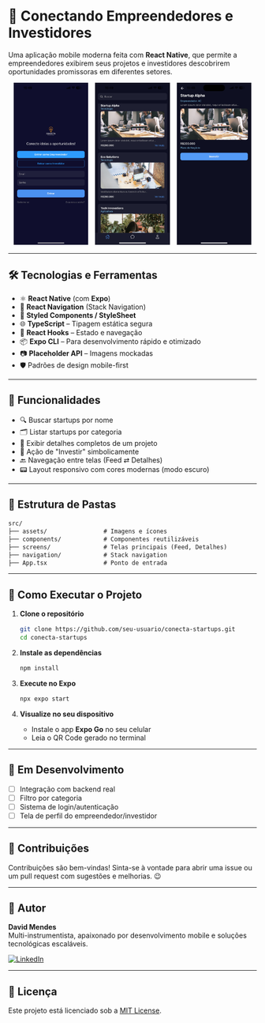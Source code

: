 
# 🚀 Conectando Empreendedores e Investidores

Uma aplicação mobile moderna feita com **React Native**, que permite a empreendedores exibirem seus projetos e investidores descobrirem oportunidades promissoras em diferentes setores.

<p align="center">
  <img src="assets/Image_3.jpeg" alt="Tela de Login" width="30%" style="margin-right: 10px;" />
  <img src="assets/Image_1.jpeg" alt="Feed de Startups" width="30%" style="margin-right: 10px;" />
  <img src="assets/Image_2.jpeg" alt="Detalhes da Startup" width="30%" />
</p>

---

## 🛠️ Tecnologias e Ferramentas

- ⚛️ **React Native** (com **Expo**)
- 📱 **React Navigation** (Stack Navigation)
- 🎨 **Styled Components / StyleSheet**
- 🌐 **TypeScript** – Tipagem estática segura
- 🧠 **React Hooks** – Estado e navegação
- 📦 **Expo CLI** – Para desenvolvimento rápido e otimizado
- 📷 **Placeholder API** – Imagens mockadas
- 🛡️ Padrões de design mobile-first

---

## 📱 Funcionalidades

- 🔍 Buscar startups por nome
- 🗂️ Listar startups por categoria
- 📄 Exibir detalhes completos de um projeto
- 💸 Ação de "Investir" simbolicamente
- 🔙 Navegação entre telas (Feed ⇄ Detalhes)
- 📟 Layout responsivo com cores modernas (modo escuro)

---

## 📂 Estrutura de Pastas

```
src/
├── assets/                # Imagens e ícones
├── components/            # Componentes reutilizáveis
├── screens/               # Telas principais (Feed, Detalhes)
├── navigation/            # Stack navigation
├── App.tsx                # Ponto de entrada
```

---

## 🔧 Como Executar o Projeto

1. **Clone o repositório**
   ```bash
   git clone https://github.com/seu-usuario/conecta-startups.git
   cd conecta-startups
   ```

2. **Instale as dependências**
   ```bash
   npm install
   ```

3. **Execute no Expo**
   ```bash
   npx expo start
   ```

4. **Visualize no seu dispositivo**
   - Instale o app **Expo Go** no seu celular
   - Leia o QR Code gerado no terminal

---

## 🧪 Em Desenvolvimento

- [ ] Integração com backend real
- [ ] Filtro por categoria
- [ ] Sistema de login/autenticação
- [ ] Tela de perfil do empreendedor/investidor

---

## 🤝 Contribuições

Contribuições são bem-vindas! Sinta-se à vontade para abrir uma issue ou um pull request com sugestões e melhorias. 😉

---

## 🧠 Autor

**David Mendes**  
Multi-instrumentista, apaixonado por desenvolvimento mobile e soluções tecnológicas escaláveis.

[![LinkedIn](https://img.shields.io/badge/LinkedIn-DavidMendes-blue?logo=linkedin)](https://www.linkedin.com/in/david-mendes-url/)

---

## 📄 Licença

Este projeto está licenciado sob a [MIT License](LICENSE).
